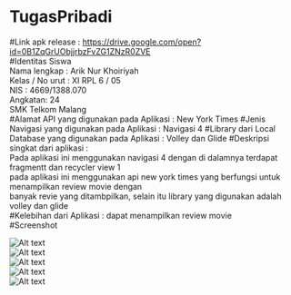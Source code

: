 # TugasPribadi <br>
#Link apk release : https://drive.google.com/open?id=0B1ZqGrUObjjrbzFvZG1ZNzR0ZVE  <br>
#Identitas Siswa <br>
Nama lengkap : Arik Nur Khoiriyah <br>
Kelas / No urut : XI RPL 6 / 05 <br>
NIS : 4669/1388.070<br>
Angkatan: 24 <br>
SMK Telkom Malang <br>
#Alamat API yang digunakan pada Aplikasi : New York Times
#Jenis Navigasi yang digunakan pada Aplikasi : Navigasi 4
#Library dari Local Database yang digunakan pada Aplikasi : Volley dan Glide
#Deskripsi singkat dari aplikasi : <br>
Pada aplikasi ini menggunakan navigasi 4 dengan di dalamnya terdapat fragmentt dan recycler view 1 <br>
pada aplikasi ini menggunakan api new york times yang berfungsi untuk menampilkan review movie dengan<br>
banyak revie yang ditambpilkan, selain itu library yang digunakan adalah volley dan glide <br>
#Kelebihan dari Aplikasi : dapat menampilkan review movie <br>
#Screenshot 

![Alt text](https://github.com/ariknk/TugasPribadi/blob/master/1.jpg)<br>
![Alt text](https://github.com/ariknk/TugasPribadi/blob/master/2.jpg)<br>
![Alt text](https://github.com/ariknk/TugasPribadi/blob/master/3.jpg)<br>
![Alt text](https://github.com/ariknk/TugasPribadi/blob/master/4.jpg)<br>
![Alt text](https://github.com/ariknk/TugasPribadi/blob/master/5.jpg)<br>
